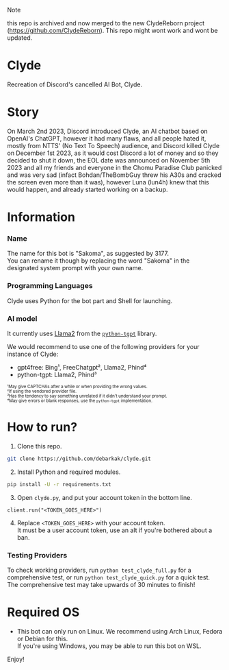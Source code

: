 > [!Note]  
> this repo is archived and now merged to the new ClydeReborn project (https://github.com/ClydeReborn). This repo might wont work and wont be updated.

# Clyde
Recreation of Discord's cancelled AI Bot, Clyde.

# Story
On March 2nd 2023, Discord introduced Clyde, an AI chatbot based on OpenAI's ChatGPT, however it had many flaws, and all people hated it, mostly from NTTS' (No Text To Speech) audience, and Discord killed Clyde on December 1st 2023, as it would cost Discord a lot of money and so they decided to shut it down, the EOL date was announced on November 5th 2023 and all my friends and everyone in the Chomu Paradise Club panicked and was very sad (infact Bohdan/TheBombGuy threw his A30s and cracked the screen even more than it was), however Luna (lun4h) knew that this would happen, and already started working on a backup.

# Information
### Name
The name for this bot is "Sakoma", as suggested by 3177.<br>
You can rename it though by replacing the word "Sakoma" in the designated system prompt with your own name.
### Programming Languages
Clyde uses Python for the bot part and Shell for launching.
###  AI model
It currently uses [Llama2](https://llama2.ai) from the [`python-tgpt`](https://github.com/Simatwa/python-tgpt) library.

We would recommend to use one of the following providers for your instance of Clyde:
- gpt4free: Bing¹, FreeChatgpt², Llama2, Phind⁴
- python-tgpt: Llama2, Phind³

<sub><sup>¹May give CAPTCHAs after a while or when providing the wrong values.</sub></sup><br>
<sub><sup>²If using the vendored provider file.</sub></sup><br>
<sub><sup>³Has the tendency to say something unrelated if it didn't understand your prompt.</sub></sup><br>
<sub><sup>⁴May give errors or blank responses, use the `python-tgpt` implementation.</sub></sup><br>

# How to run?
1. Clone this repo.
```sh
git clone https://github.com/debarkak/clyde.git
```

2. Install Python and required modules.
```sh
pip install -U -r requirements.txt
```

3. Open `clyde.py`, and put your account token in the bottom line.
```
client.run("<TOKEN_GOES_HERE>")
```

4. Replace `<TOKEN_GOES_HERE>` with your account token.<br>
It must be a user account token, use an alt if you're bothered about a ban.

### Testing Providers
To check working providers, run `python test_clyde_full.py` for a comprehensive test, or run `python test_clyde_quick.py` for a quick test.<br>
The comprehensive test may take upwards of 30 minutes to finish!

# Required OS
* This bot can only run on Linux. We recommend using Arch Linux, Fedora or Debian for this.<br>
If you're using Windows, you may be able to run this bot on WSL.

Enjoy!
